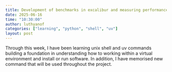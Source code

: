 ```yaml
---
title: Development of benchmarks in excalibur and measuring performance on HPC systems.
date: 2025-06-16
time: "10:30:00"
author: luthyanof
categories: ["learning", "python", "shell", "uv"] 
layout: post
---
```


Through this week, I have been learning unix shell and uv commands building a foundation in understanding how to working within a virtual environment and install or run software. 
In addition, I have memorised new command that will be used throughout the project.
